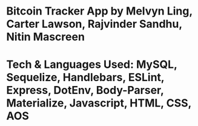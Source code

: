 # Bitcoin Tracker App by Melvyn Ling, Carter Lawson, Rajvinder Sandhu, Nitin Mascreen
# Tech & Languages Used: MySQL, Sequelize, Handlebars, ESLint, Express, DotEnv, Body-Parser, Materialize, Javascript, HTML, CSS, AOS
